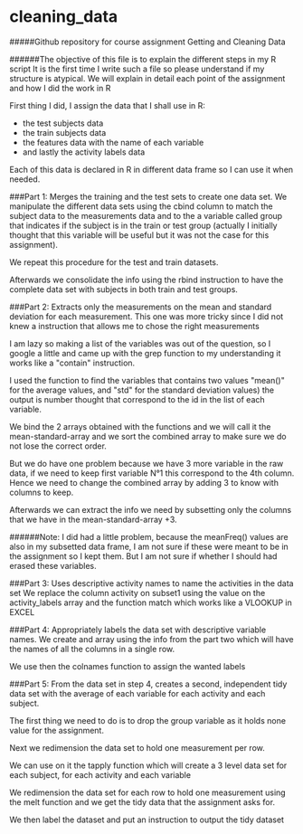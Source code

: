 cleaning_data
=============

#####Github repository for course assignment Getting and Cleaning Data

######The objective of this file is to explain the different steps in my R script
It is the first time I write such a file so please understand if my structure is atypical.
We will explain in detail each point of the assignment and how I did the work in R


First thing I did, I assign the data that I shall use in R:
 * the test subjects data
 * the train subjects data
 * the features data with the name of each variable
 * and lastly the activity labels data

Each of this data is declared in R in different data frame so I can use it when needed.


###Part 1: Merges the training and the test sets to create one data set.
We manipulate the different data sets using the cbind column to match the subject data to the measurements data 
    and to the a variable called group that indicates if the subject is in the train or test group (actually I
    initially thought that this variable will be useful but it was not the case for this assignment).

We repeat this procedure for the test and train datasets.

Afterwards we consolidate the info using the rbind instruction to have the complete data set with subjects in both
  train and test groups.


###Part 2: Extracts only the measurements on the mean and standard deviation for each measurement. 
This one was more tricky since I did not knew a instruction that allows me to chose the right measurements

I am lazy so making a list of the variables was out of the question, so I google a little and came up with the grep function
    to my understanding it works like a "contain" instruction. 

I used the function to find the variables that contains two values "mean()" for the average values, and "std" for the standard   deviation values) the output is number thought that correspond to the id in the list of each variable.

We bind the 2 arrays obtained with the functions and we will call it the mean-standard-array and we sort the combined array   to make sure we do not lose the correct order.

But we do have one problem because we have 3 more variable in the raw data, if we need to keep first variable N°1 this         correspond to the 4th column. Hence we need to change the combined array by adding 3 to know with columns to keep.

Afterwards we can extract the info we need by subsetting only the columns that we have in the mean-standard-array +3.

######Note: I did had a little problem, because the meanFreq() values are also in my subsetted data frame, I am not sure if these were meant to be in the assignment so I kept them. But I am not sure if whether I should had erased these variables.


###Part 3: Uses descriptive activity names to name the activities in the data set
We replace the column activity on subset1 using the value on the activity_labels array and the function match which 
  works like a VLOOKUP in EXCEL


###Part 4: Appropriately labels the data set with descriptive variable names. 
We create and array using the info from the part two which will have the names of all the columns in a single row.

We use then the colnames function to assign the wanted labels


###Part 5: From the data set in step 4, creates a second, independent tidy data set with the average of each variable for each activity and each subject.

The first thing we need to do is to drop the group variable as it holds none value for the assignment.

Next we redimension the data set to hold one measurement per row.

We can use on it the tapply function which will create a 3 level data set for each subject, for each activity and each             variable

We redimension the data set for each row to hold one measurement using the melt function and we get the tidy data that the       assignment asks for.

We then label the dataset and put an instruction to output the tidy dataset
